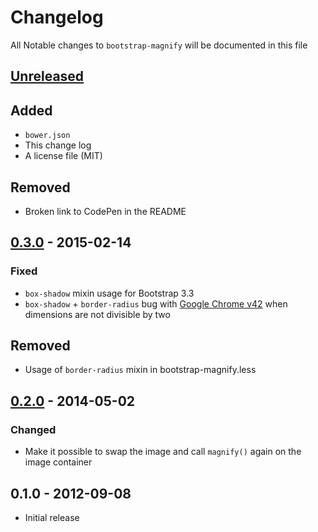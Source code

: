 # Changelog

All Notable changes to `bootstrap-magnify` will be documented in this file


## [Unreleased]

## Added

- `bower.json`
- This change log
- A license file (MIT)

## Removed

- Broken link to CodePen in the README


## [0.3.0] - 2015-02-14

### Fixed

- `box-shadow` mixin usage for Bootstrap 3.3
- `box-shadow` + `border-radius` bug with [Google Chrome v42](https://twitter.com/insekticid/status/562991315756277760) when dimensions are not divisible by two

## Removed

- Usage of `border-radius` mixin in bootstrap-magnify.less


## [0.2.0] - 2014-05-02

### Changed

- Make it possible to swap the image and call `magnify()` again on the image container


## 0.1.0 - 2012-09-08

- Initial release


[Unreleased]: https://github.com/marcaube/bootstrap-magnify/compare/0.3.0...HEAD
[0.3.0]: https://github.com/marcaube/bootstrap-magnify/compare/0.2.0...0.3.0
[0.2.0]: https://github.com/marcaube/bootstrap-magnify/compare/0.1.0...0.2.0
